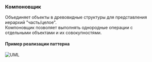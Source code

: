 ### Компоновщик
Объединяет объекты в древовидные структуры для представления иерархий "часть/целое".\
Компоновщик позволяет выполнять однородные операции с отдельными объектами и их совокупностями.
#### Пример реализации паттерна
![UML](UML.png)